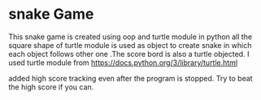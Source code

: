 # snake Game
This snake game is created using oop and turtle module in python all the square shape of turtle module is used as object to create snake in which each object follows other one .The score bord is also a turtle objected. I used turtle module from https://docs.python.org/3/library/turtle.html  

added high score tracking even after the program is stopped. Try to beat the high score if you can.